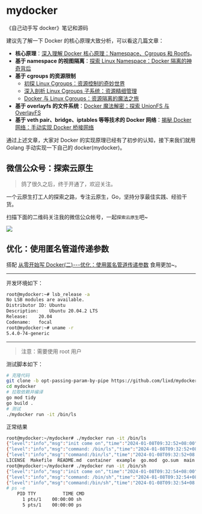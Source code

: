 # mydocker

《自己动手写 docker》笔记和源码


建议先了解一下 Docker 的核心原理大致分析，可以看这几篇文章：
* **核心原理**：[深入理解 Docker 核心原理：Namespace、Cgroups 和 Rootfs](https://mp.weixin.qq.com/s?__biz=Mzk0NzE5OTQyOQ==&mid=2247483699&idx=1&sn=177ce68bfe5b66676374450cca8a270c&chksm=c37bcd99f40c448fdd65a057160f8941c97d2a76f8607948fb7381a3d5089e61df8ff1e32ef7#rd)。
* **基于 namespace 的视图隔离**：[探索 Linux Namespace：Docker 隔离的神奇背后](https://mp.weixin.qq.com/s?__biz=Mzk0NzE5OTQyOQ==&mid=2247483717&idx=1&sn=e30fe959dfc9d7cd0dae0585004ec3e4&chksm=c37bcdeff40c44f94dbb08316f73feaba74f6aec354ba9d5afcb61f7ef821adf891c52e2941b#rd)
* **基于 cgroups 的资源限制**
    * [初探 Linux Cgroups：资源控制的奇妙世界](https://mp.weixin.qq.com/s?__biz=Mzk0NzE5OTQyOQ==&mid=2247483984&idx=1&sn=17e410280d893861656cffabe04aaf51&chksm=c37bcefaf40c47ec2fcebd11e72671a38bd668be686d107237dbe7e44a5cb0e4c001c910433b#rd)
    * [深入剖析 Linux Cgroups 子系统：资源精细管理](https://mp.weixin.qq.com/s?__biz=Mzk0NzE5OTQyOQ==&mid=2247484038&idx=1&sn=3e5c2917f67c4d42c2a5d3f8ca6ec371&chksm=c37bce2cf40c473a4987b805e623dd6c4bc219ab51549752fc80abaa9e1418a4562fd0df0f0b#rd)
    * [Docker 与 Linux Cgroups：资源隔离的魔法之旅](https://mp.weixin.qq.com/s?__biz=Mzk0NzE5OTQyOQ==&mid=2247484043&idx=1&sn=d2668d10623d329be62c5ef1e299c084&chksm=c37bce21f40c473786db38b655ebd28ca9897f7ce2ff073eb9f3a6d179f03c6a7948665b0e2c#rd)
* **基于 overlayfs 的文件系统**：[Docker 魔法解密：探索 UnionFS 与 OverlayFS](https://mp.weixin.qq.com/s?__biz=Mzk0NzE5OTQyOQ==&mid=2247484175&idx=1&sn=4c7c0105cdac469842774b0bb1495e2c&chksm=c37bcfa5f40c46b3a705412f832af86e09823a7bb6083b8c63b3e734a6ec9c8bce3f68d644c4#rd)
* **基于 veth pair、bridge、iptables 等等技术的 Docker 网络**：[揭秘 Docker 网络：手动实现 Docker 桥接网络](https://mp.weixin.qq.com/s?__biz=Mzk0NzE5OTQyOQ==&mid=2247484280&idx=1&sn=c33ce213e561486a1b61b9bbb42ed54d&chksm=c37bcfd2f40c46c45d36a570ea4d7540f7b24ec85dc6547664d5ca7607f3669f92815359a3f6#rd)

通过上述文章，大家对 Docker 的实现原理已经有了初步的认知，接下来我们就用 Golang 手动实现一下自己的 docker(mydocker)。

## 微信公众号：探索云原生

> 鸽了很久之后，终于开通了，欢迎关注。

一个云原生打工人的探索之路，专注云原生，Go，坚持分享最佳实践、经验干货。

扫描下面的二维码关注我的微信公众帐号，一起`探索云原生`吧~

![](https://img.lixueduan.com/about/wechat/qrcode_search.png)


## 优化：使用匿名管道传递参数
搭配 [从零开始写 Docker(二)---优化：使用匿名管道传递参数]() 食用更加~。

---

开发环境如下：
```bash
root@mydocker:~# lsb_release -a
No LSB modules are available.
Distributor ID:	Ubuntu
Description:	Ubuntu 20.04.2 LTS
Release:	20.04
Codename:	focal
root@mydocker:~# uname -r
5.4.0-74-generic
```
---

> 注意：需要使用 root 用户

测试脚本如下：
```bash
# 克隆代码
git clone -b opt-passing-param-by-pipe https://github.com/lixd/mydocker.git
cd mydocker
# 拉取依赖并编译
go mod tidy
go build .
# 测试
./mydocker run -it /bin/ls
```

正常结果
```bash
root@mydocker:~/mydocker# ./mydocker run -it /bin/ls
{"level":"info","msg":"init come on","time":"2024-01-08T09:32:52+08:00"}
{"level":"info","msg":"command: /bin/ls","time":"2024-01-08T09:32:52+08:00"}
{"level":"info","msg":"command:/bin/ls","time":"2024-01-08T09:32:52+08:00"}
LICENSE  Makefile  README.md  container  example  go.mod  go.sum  main.go  main_command.go  mydocker  run.go
root@mydocker:~/mydocker# ./mydocker run -it /bin/sh
{"level":"info","msg":"init come on","time":"2024-01-08T09:32:54+08:00"}
{"level":"info","msg":"command: /bin/sh","time":"2024-01-08T09:32:54+08:00"}
{"level":"info","msg":"command:/bin/sh","time":"2024-01-08T09:32:54+08:00"}
# ps -e
    PID TTY          TIME CMD
      1 pts/1    00:00:00 sh
      5 pts/1    00:00:00 ps
```
